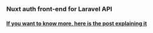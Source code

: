 ### Nuxt auth front-end for Laravel API

#### [If you want to know more, here is the post explaining it](https://dev.to/stefant123/secure-authentication-in-nuxt-spa-with-laravel-as-back-end-19a9)
